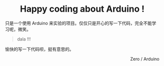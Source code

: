 <div style="text-align: center;">
  <h1 align="center">Happy coding about Arduino !</h1>
</div>

只是一个使用 Arduino 来实验的项目。仅仅只是开心的写一下代码，完全不能学习呢，微笑。

> dala !!!

愉快的写一下代码呗，挺有意思的。

<div style="text-align: right;">
  <p align="right">Zero / Arduino </p>
</div>
